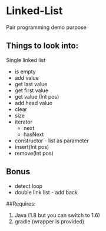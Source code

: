# Linked-List
Pair programming demo purpose

## Things to look into:
Single linked list
* is empty
* add value
* get last value
* get first value
* get value (Int pos)
* add head value
* clear
* size
* iterator
    * next
    * hasNext
* constructor - list as parameter
* insert(Int pos)
* remove(Int pos)

## Bonus
* detect loop
* double link list - add back

##Requires:
1. Java (1.8 but you can switch to 1.6)
1. gradle (wrapper is provided)